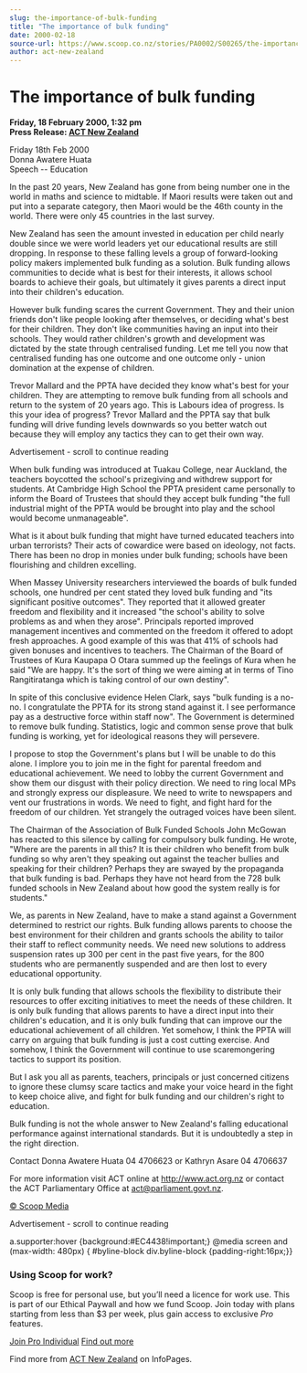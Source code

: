 ```yaml
---
slug: the-importance-of-bulk-funding
title: "The importance of bulk funding"
date: 2000-02-18
source-url: https://www.scoop.co.nz/stories/PA0002/S00265/the-importance-of-bulk-funding.htm
author: act-new-zealand
---
```

The importance of bulk funding
==============================

**Friday, 18 February 2000, 1:32 pm**  
**Press Release: [ACT New Zealand](https://info.scoop.co.nz/ACT_New_Zealand)**

Friday 18th Feb 2000  
Donna Awatere Huata  
Speech -- Education

In the past 20 years, New Zealand has gone from being number one in the world in maths and science to midtable. If Maori results were taken out and put into a separate category, then Maori would be the 46th county in the world. There were only 45 countries in the last survey.

New Zealand has seen the amount invested in education per child nearly double since we were world leaders yet our educational results are still dropping. In response to these falling levels a group of forward-looking policy makers implemented bulk funding as a solution. Bulk funding allows communities to decide what is best for their interests, it allows school boards to achieve their goals, but ultimately it gives parents a direct input into their children's education.

However bulk funding scares the current Government. They and their union friends don't like people looking after themselves, or deciding what's best for their children. They don't like communities having an input into their schools. They would rather children's growth and development was dictated by the state through centralised funding. Let me tell you now that centralised funding has one outcome and one outcome only - union domination at the expense of children.

Trevor Mallard and the PPTA have decided they know what's best for your children. They are attempting to remove bulk funding from all schools and return to the system of 20 years ago. This is Labours idea of progress. Is this your idea of progress? Trevor Mallard and the PPTA say that bulk funding will drive funding levels downwards so you better watch out because they will employ any tactics they can to get their own way.

Advertisement - scroll to continue reading





When bulk funding was introduced at Tuakau College, near Auckland, the teachers boycotted the school's prizegiving and withdrew support for students. At Cambridge High School the PPTA president came personally to inform the Board of Trustees that should they accept bulk funding "the full industrial might of the PPTA would be brought into play and the school would become unmanageable".

What is it about bulk funding that might have turned educated teachers into urban terrorists? Their acts of cowardice were based on ideology, not facts. There has been no drop in monies under bulk funding; schools have been flourishing and children excelling.

When Massey University researchers interviewed the boards of bulk funded schools, one hundred per cent stated they loved bulk funding and "its significant positive outcomes". They reported that it allowed greater freedom and flexibility and it increased "the school's ability to solve problems as and when they arose". Principals reported improved management incentives and commented on the freedom it offered to adopt fresh approaches. A good example of this was that 41% of schools had given bonuses and incentives to teachers. The Chairman of the Board of Trustees of Kura Kaupapa O Otara summed up the feelings of Kura when he said "We are happy. It's the sort of thing we were aiming at in terms of Tino Rangitiratanga which is taking control of our own destiny".

In spite of this conclusive evidence Helen Clark, says "bulk funding is a no-no. I congratulate the PPTA for its strong stand against it. I see performance pay as a destructive force within staff now". The Government is determined to remove bulk funding. Statistics, logic and common sense prove that bulk funding is working, yet for ideological reasons they will persevere.

I propose to stop the Government's plans but I will be unable to do this alone. I implore you to join me in the fight for parental freedom and educational achievement. We need to lobby the current Government and show them our disgust with their policy direction. We need to ring local MPs and strongly express our displeasure. We need to write to newspapers and vent our frustrations in words. We need to fight, and fight hard for the freedom of our children. Yet strangely the outraged voices have been silent.

The Chairman of the Association of Bulk Funded Schools John McGowan has reacted to this silence by calling for compulsory bulk funding. He wrote, "Where are the parents in all this? It is their children who benefit from bulk funding so why aren't they speaking out against the teacher bullies and speaking for their children? Perhaps they are swayed by the propaganda that bulk funding is bad. Perhaps they have not heard from the 728 bulk funded schools in New Zealand about how good the system really is for students."

We, as parents in New Zealand, have to make a stand against a Government determined to restrict our rights. Bulk funding allows parents to choose the best environment for their children and grants schools the ability to tailor their staff to reflect community needs. We need new solutions to address suspension rates up 300 per cent in the past five years, for the 800 students who are permanently suspended and are then lost to every educational opportunity.

It is only bulk funding that allows schools the flexibility to distribute their resources to offer exciting initiatives to meet the needs of these children. It is only bulk funding that allows parents to have a direct input into their children's education, and it is only bulk funding that can improve our the educational achievement of all children. Yet somehow, I think the PPTA will carry on arguing that bulk funding is just a cost cutting exercise. And somehow, I think the Government will continue to use scaremongering tactics to support its position.

But I ask you all as parents, teachers, principals or just concerned citizens to ignore these clumsy scare tactics and make your voice heard in the fight to keep choice alive, and fight for bulk funding and our children's right to education.

Bulk funding is not the whole answer to New Zealand's falling educational performance against international standards. But it is undoubtedly a step in the right direction.

Contact Donna Awatere Huata 04 4706623 or Kathryn Asare 04 4706637

For more information visit ACT online at http://www.act.org.nz or contact the ACT Parliamentary Office at act@parliament.govt.nz.

  

[© Scoop Media](http://www.scoop.co.nz/about/terms.html)  

Advertisement - scroll to continue reading



a.supporter:hover {background:#EC4438!important;} @media screen and (max-width: 480px) { #byline-block div.byline-block {padding-right:16px;}}

### Using Scoop for work?

Scoop is free for personal use, but you’ll need a licence for work use. This is part of our Ethical Paywall and how we fund Scoop. Join today with plans starting from less than $3 per week, plus gain access to exclusive _Pro_ features.  
  
[Join Pro Individual](https://pro.scoop.co.nz/Individual/?from=ProIn24) [Find out more](https://pro.scoop.co.nz/using-scoop-for-work/?from=ProIn24)

Find more from [ACT New Zealand](https://info.scoop.co.nz/ACT_New_Zealand) on InfoPages.